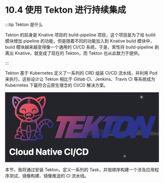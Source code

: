 # 10.4 使用 Tekton 进行持续集成

:::tip Tekton 是什么

Tekton 的前身是 Knative 项目的 build-pipeline 项目，这个项目是为了给 build 模块增加 pipeline 的功能，但是随着不同的功能加入到 Knative build 模块中，build 模块越来越变得像一个通用的 CI/CD 系统，于是，索性将 build-pipeline 剥离出 Knative，就变成了现在的 Tekton，而 Tekton 也从此致力于提供。

:::

Tekton 基于 Kubernetes 定义了一系列的 CRD 组装 CI/CD 流水线，并利用 Pod 来执行。这些设计让 Tekton 相比于 Gitlab CI、Jenkins、Travis CI 等系统成为 Kubernetes 下最符合云原生理念的 CI/CD 解决方案。

<div  align="center">
	<img src="../assets/Tekton.png" align=center />
</div>

本节，我将通过安装 Tekton，定义一系列的 Task，并按顺序构建一个涉及应用程序测试、镜像构建、镜像推送的 CI 流水线。 